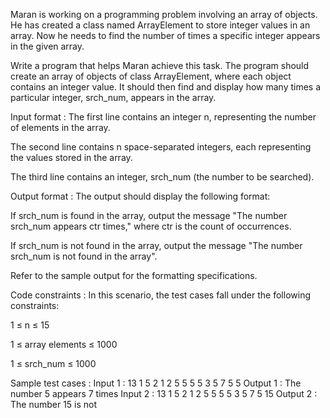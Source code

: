 Maran is working on a programming problem involving an array of objects. He has created a class named ArrayElement to store integer values in an array. Now he needs to find the number of times a specific integer appears in the given array.



Write a program that helps Maran achieve this task. The program should create an array of objects of class ArrayElement, where each object contains an integer value. It should then find and display how many times a particular integer, srch_num, appears in the array.

Input format :
The first line contains an integer n, representing the number of elements in the array.

The second line contains n space-separated integers, each representing the values stored in the array.

The third line contains an integer, srch_num (the number to be searched).

Output format :
The output should display the following format:

If srch_num is found in the array, output the message "The number srch_num appears ctr times," where ctr is the count of occurrences.

If srch_num is not found in the array, output the message "The number srch_num is not found in the array".



Refer to the sample output for the formatting specifications.

Code constraints :
In this scenario, the test cases fall under the following constraints:

1 ≤ n ≤ 15

1 ≤ array elements ≤ 1000

1 ≤ srch_num ≤ 1000

Sample test cases :
Input 1 :
13
1 5 2 1 2 5 5 5 5 3 5 7 5
5
Output 1 :
The number 5 appears 7 times
Input 2 :
13
1 5 2 1 2 5 5 5 5 3 5 7 5
15
Output 2 :
The number 15 is not 
